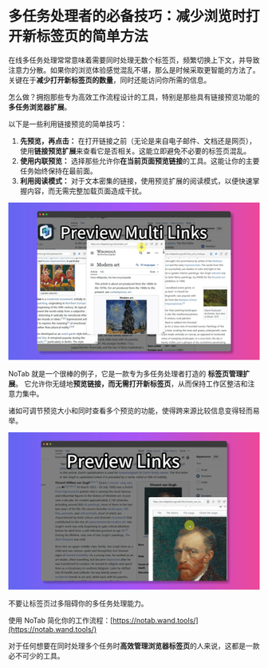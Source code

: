 # 多任务处理者的必备技巧：减少浏览时打开新标签页的简单方法

在线多任务处理常常意味着需要同时处理无数个标签页，频繁切换上下文，并导致注意力分散。如果你的浏览体验感觉混乱不堪，那么是时候采取更智能的方法了。关键在于**减少打开新标签页的数量**，同时还能访问你所需的信息。

怎么做？拥抱那些专为高效工作流程设计的工具，特别是那些具有链接预览功能的**多任务浏览器扩展**。

以下是一些利用链接预览的简单技巧：

1.  **先预览，再点击：** 在打开链接之前（无论是来自电子邮件、文档还是网页），使用**链接预览扩展**来查看它是否相关。这能立即避免不必要的标签页混乱。
2.  **使用内联预览：** 选择那些允许你**在当前页面预览链接**的工具。这能让你的主要任务始终保持在最前面。
3.  **利用阅读模式：** 对于文本密集的链接，使用预览扩展的阅读模式，以便快速掌握内容，而无需完整加载页面造成干扰。

![使用链接预览进行多任务处理](../images/notab1.png)

NoTab 就是一个很棒的例子，它是一款专为多任务处理者打造的 **标签页管理扩展**。 它允许你无缝地**预览链接，而无需打开新标签页**，从而保持工作区整洁和注意力集中。

诸如可调节预览大小和同时查看多个预览的功能，使得跨来源比较信息变得轻而易举。

![NoTab 多重预览功能](../images/notab2.png)

不要让标签页过多阻碍你的多任务处理能力。

使用 NoTab 简化你的工作流程：[https://notab.wand.tools/](https://notab.wand.tools/)

对于任何想要在同时处理多个任务时**高效管理浏览器标签页**的人来说，这都是一款必不可少的工具。
